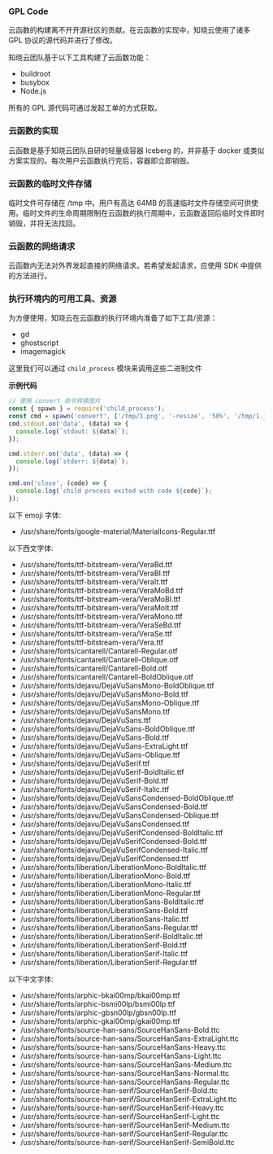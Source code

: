 ### GPL Code

云函数的构建离不开开源社区的贡献。在云函数的实现中，知晓云使用了诸多 GPL 协议的源代码并进行了修改。

知晓云团队基于以下工具构建了云函数功能：

- buildroot
- busybox
- Node.js

所有的 GPL 源代码可通过发起工单的方式获取。

### 云函数的实现

云函数是基于知晓云团队自研的轻量级容器 Iceberg 的，并非基于 docker 或类似方案实现的。每次用户云函数执行完后，容器即立即销毁。

### 云函数的临时文件存储

临时文件可存储在 /tmp 中。用户有高达 64MB 的高速临时文件存储空间可供使用。临时文件的生命周期限制在云函数的执行周期中，云函数返回后临时文件即时销毁，并将无法找回。

### 云函数的网络请求

云函数内无法对外界发起直接的网络请求。若希望发起请求，应使用 SDK 中提供的方法进行。

### 执行环境内的可用工具、资源

为方便使用，知晓云在云函数的执行环境内准备了如下工具/资源：

- gd
- ghostscript
- imagemagick

这里我们可以通过 `child_process` 模块来调用这些二进制文件

**示例代码**
```js
// 使用 convert 命令转换图片
const { spawn } = require('child_process');
const cmd = spawn('convert', ['/tmp/1.png', '-resize', '50%', '/tmp/1.jpg']);
cmd.stdout.on('data', (data) => {
  console.log(`stdout: ${data}`);
});

cmd.stderr.on('data', (data) => {
  console.log(`stderr: ${data}`);
});

cmd.on('close', (code) => {
  console.log(`child process exited with code ${code}`);
});
```

以下 emoji 字体:

- /usr/share/fonts/google-material/MaterialIcons-Regular.ttf

以下西文字体:

- /usr/share/fonts/ttf-bitstream-vera/VeraBd.ttf
- /usr/share/fonts/ttf-bitstream-vera/VeraBI.ttf
- /usr/share/fonts/ttf-bitstream-vera/VeraIt.ttf
- /usr/share/fonts/ttf-bitstream-vera/VeraMoBd.ttf
- /usr/share/fonts/ttf-bitstream-vera/VeraMoBI.ttf
- /usr/share/fonts/ttf-bitstream-vera/VeraMoIt.ttf
- /usr/share/fonts/ttf-bitstream-vera/VeraMono.ttf
- /usr/share/fonts/ttf-bitstream-vera/VeraSeBd.ttf
- /usr/share/fonts/ttf-bitstream-vera/VeraSe.ttf
- /usr/share/fonts/ttf-bitstream-vera/Vera.ttf
- /usr/share/fonts/cantarell/Cantarell-Regular.otf
- /usr/share/fonts/cantarell/Cantarell-Oblique.otf
- /usr/share/fonts/cantarell/Cantarell-Bold.otf
- /usr/share/fonts/cantarell/Cantarell-BoldOblique.otf
- /usr/share/fonts/dejavu/DejaVuSansMono-BoldOblique.ttf
- /usr/share/fonts/dejavu/DejaVuSansMono-Bold.ttf
- /usr/share/fonts/dejavu/DejaVuSansMono-Oblique.ttf
- /usr/share/fonts/dejavu/DejaVuSansMono.ttf
- /usr/share/fonts/dejavu/DejaVuSans.ttf
- /usr/share/fonts/dejavu/DejaVuSans-BoldOblique.ttf
- /usr/share/fonts/dejavu/DejaVuSans-Bold.ttf
- /usr/share/fonts/dejavu/DejaVuSans-ExtraLight.ttf
- /usr/share/fonts/dejavu/DejaVuSans-Oblique.ttf
- /usr/share/fonts/dejavu/DejaVuSerif.ttf
- /usr/share/fonts/dejavu/DejaVuSerif-BoldItalic.ttf
- /usr/share/fonts/dejavu/DejaVuSerif-Bold.ttf
- /usr/share/fonts/dejavu/DejaVuSerif-Italic.ttf
- /usr/share/fonts/dejavu/DejaVuSansCondensed-BoldOblique.ttf
- /usr/share/fonts/dejavu/DejaVuSansCondensed-Bold.ttf
- /usr/share/fonts/dejavu/DejaVuSansCondensed-Oblique.ttf
- /usr/share/fonts/dejavu/DejaVuSansCondensed.ttf
- /usr/share/fonts/dejavu/DejaVuSerifCondensed-BoldItalic.ttf
- /usr/share/fonts/dejavu/DejaVuSerifCondensed-Bold.ttf
- /usr/share/fonts/dejavu/DejaVuSerifCondensed-Italic.ttf
- /usr/share/fonts/dejavu/DejaVuSerifCondensed.ttf
- /usr/share/fonts/liberation/LiberationMono-BoldItalic.ttf
- /usr/share/fonts/liberation/LiberationMono-Bold.ttf
- /usr/share/fonts/liberation/LiberationMono-Italic.ttf
- /usr/share/fonts/liberation/LiberationMono-Regular.ttf
- /usr/share/fonts/liberation/LiberationSans-BoldItalic.ttf
- /usr/share/fonts/liberation/LiberationSans-Bold.ttf
- /usr/share/fonts/liberation/LiberationSans-Italic.ttf
- /usr/share/fonts/liberation/LiberationSans-Regular.ttf
- /usr/share/fonts/liberation/LiberationSerif-BoldItalic.ttf
- /usr/share/fonts/liberation/LiberationSerif-Bold.ttf
- /usr/share/fonts/liberation/LiberationSerif-Italic.ttf
- /usr/share/fonts/liberation/LiberationSerif-Regular.ttf

以下中文字体:

- /usr/share/fonts/arphic-bkai00mp/bkai00mp.ttf
- /usr/share/fonts/arphic-bsmi00lp/bsmi00lp.ttf
- /usr/share/fonts/arphic-gbsn00lp/gbsn00lp.ttf
- /usr/share/fonts/arphic-gkai00mp/gkai00mp.ttf
- /usr/share/fonts/source-han-sans/SourceHanSans-Bold.ttc
- /usr/share/fonts/source-han-sans/SourceHanSans-ExtraLight.ttc
- /usr/share/fonts/source-han-sans/SourceHanSans-Heavy.ttc
- /usr/share/fonts/source-han-sans/SourceHanSans-Light.ttc
- /usr/share/fonts/source-han-sans/SourceHanSans-Medium.ttc
- /usr/share/fonts/source-han-sans/SourceHanSans-Normal.ttc
- /usr/share/fonts/source-han-sans/SourceHanSans-Regular.ttc
- /usr/share/fonts/source-han-serif/SourceHanSerif-Bold.ttc
- /usr/share/fonts/source-han-serif/SourceHanSerif-ExtraLight.ttc
- /usr/share/fonts/source-han-serif/SourceHanSerif-Heavy.ttc
- /usr/share/fonts/source-han-serif/SourceHanSerif-Light.ttc
- /usr/share/fonts/source-han-serif/SourceHanSerif-Medium.ttc
- /usr/share/fonts/source-han-serif/SourceHanSerif-Regular.ttc
- /usr/share/fonts/source-han-serif/SourceHanSerif-SemiBold.ttc
